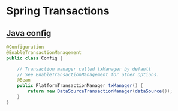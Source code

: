 # Spring Transactions

## [Java config](http://docs.spring.io/spring/docs/4.2.x/spring-framework-reference/htmlsingle/#transaction-declarative-annotations)

```java
@Configuration
@EnableTransactionManagement
public class Config {

    // Transaction manager called txManager by default
    // See EnableTransactionManagement for other options.
    @Bean
    public PlatformTransactionManager txManager() {
        return new DataSourceTransactionManager(dataSource());
    }
}

```
